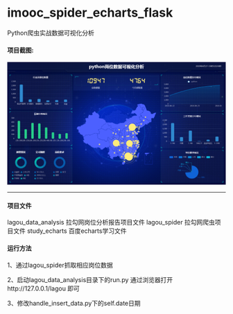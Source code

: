 # imooc_spider_echarts_flask

Python爬虫实战数据可视化分析


#### 项目截图:
![avater](lagou.png)

___

#### 项目文件
lagou_data_analysis 拉勾网岗位分析报告项目文件
lagou_spider 拉勾网爬虫项目文件
study_echarts 百度echarts学习文件

#### 运行方法
1、通过lagou_spider抓取相应岗位数据

2、启动lagou_data_analysis目录下的run.py
通过浏览器打开http://127.0.0.1/lagou 即可

3、修改handle_insert_data.py下的self.date日期